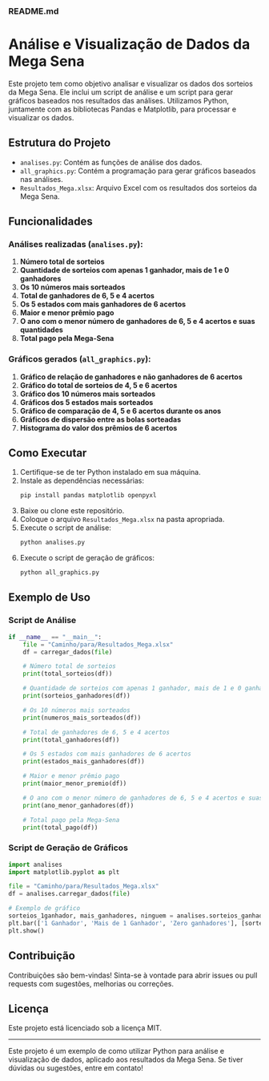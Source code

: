 ### README.md

# Análise e Visualização de Dados da Mega Sena

Este projeto tem como objetivo analisar e visualizar os dados dos sorteios da Mega Sena. Ele inclui um script de análise e um script para gerar gráficos baseados nos resultados das análises. Utilizamos Python, juntamente com as bibliotecas Pandas e Matplotlib, para processar e visualizar os dados.

## Estrutura do Projeto

- `analises.py`: Contém as funções de análise dos dados.
- `all_graphics.py`: Contém a programação para gerar gráficos baseados nas análises.
- `Resultados_Mega.xlsx`: Arquivo Excel com os resultados dos sorteios da Mega Sena.

## Funcionalidades

### Análises realizadas (`analises.py`):

1. **Número total de sorteios**
2. **Quantidade de sorteios com apenas 1 ganhador, mais de 1 e 0 ganhadores**
3. **Os 10 números mais sorteados**
4. **Total de ganhadores de 6, 5 e 4 acertos**
5. **Os 5 estados com mais ganhadores de 6 acertos**
6. **Maior e menor prêmio pago**
7. **O ano com o menor número de ganhadores de 6, 5 e 4 acertos e suas quantidades**
8. **Total pago pela Mega-Sena**

### Gráficos gerados (`all_graphics.py`):

1. **Gráfico de relação de ganhadores e não ganhadores de 6 acertos**
2. **Gráfico do total de sorteios de 4, 5 e 6 acertos**
3. **Gráfico dos 10 números mais sorteados**
4. **Gráficos dos 5 estados mais sorteados**
5. **Gráfico de comparação de 4, 5 e 6 acertos durante os anos**
6. **Gráficos de dispersão entre as bolas sorteadas**
7. **Histograma do valor dos prêmios de 6 acertos**

## Como Executar

1. Certifique-se de ter Python instalado em sua máquina.
2. Instale as dependências necessárias:
    ```bash
    pip install pandas matplotlib openpyxl
    ```
3. Baixe ou clone este repositório.
4. Coloque o arquivo `Resultados_Mega.xlsx` na pasta apropriada.
5. Execute o script de análise:
    ```bash
    python analises.py
    ```
6. Execute o script de geração de gráficos:
    ```bash
    python all_graphics.py
    ```

## Exemplo de Uso

### Script de Análise

```python
if __name__ == "__main__":
    file = "Caminho/para/Resultados_Mega.xlsx"
    df = carregar_dados(file)

    # Número total de sorteios
    print(total_sorteios(df))

    # Quantidade de sorteios com apenas 1 ganhador, mais de 1 e 0 ganhadores
    print(sorteios_ganhadores(df))

    # Os 10 números mais sorteados
    print(numeros_mais_sorteados(df))

    # Total de ganhadores de 6, 5 e 4 acertos
    print(total_ganhadores(df))

    # Os 5 estados com mais ganhadores de 6 acertos
    print(estados_mais_ganhadores(df))

    # Maior e menor prêmio pago
    print(maior_menor_premio(df))

    # O ano com o menor número de ganhadores de 6, 5 e 4 acertos e suas quantidades
    print(ano_menor_ganhadores(df))

    # Total pago pela Mega-Sena
    print(total_pago(df))
```

### Script de Geração de Gráficos

```python
import analises
import matplotlib.pyplot as plt

file = "Caminho/para/Resultados_Mega.xlsx"
df = analises.carregar_dados(file)

# Exemplo de gráfico
sorteios_1ganhador, mais_ganhadores, ninguem = analises.sorteios_ganhadores(df)
plt.bar(['1 Ganhador', 'Mais de 1 Ganhador', 'Zero ganhadores'], [sorteios_1ganhador, mais_ganhadores, ninguem])
plt.show()
```

## Contribuição

Contribuições são bem-vindas! Sinta-se à vontade para abrir issues ou pull requests com sugestões, melhorias ou correções.

## Licença

Este projeto está licenciado sob a licença MIT.

---

Este projeto é um exemplo de como utilizar Python para análise e visualização de dados, aplicado aos resultados da Mega Sena. Se tiver dúvidas ou sugestões, entre em contato!